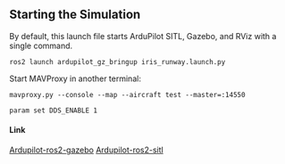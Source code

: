 ## Starting the Simulation 

By default, this launch file starts ArduPilot SITL, Gazebo, and RViz with a single command.
```
ros2 launch ardupilot_gz_bringup iris_runway.launch.py
```
Start MAVProxy in another terminal:
```
mavproxy.py --console --map --aircraft test --master=:14550
```
```
param set DDS_ENABLE 1
```


#### Link
[Ardupilot-ros2-gazebo](https://ardupilot.org/dev/docs/ros2-gazebo.html)
[Ardupilot-ros2-sitl](https://ardupilot.org/dev/docs/ros2-sitl.html)
